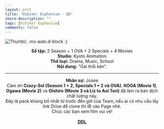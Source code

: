 ```yaml
---
layout: post
title: "Hibike! Euphonium - BD"
share-description: ""
tags: [Hibike! Euphonium]
comments: false
---
```


![Thumb](https://tpn-team.github.io/assets/img/HibikeEuphonium_thumb.jpg){: .mx-auto.d-block :}
<center>
<b>Số tập:</b> 2 Season + 1 OVA + 2 Specials + 4 Movies<br>
<b>Studio:</b> Kyoto Animation <br>
<b>Thể loại:</b> Drama, Music, School <br>
<b>Nội dung:</b> "Gái thổi kèn".
 <br>

<hr>

<b>Nhân sự:</b> Josée <br>
Cảm ơn <b>Crazy-Sol (Season 1 + 2, Specials 1 + 2 và OVA)</b>, <b>KOGA (Movie 1)</b>, <b>Ogawa (Movie 2)</b> và <b>Olshiro (Movie 3 và Liz to Aoi Tori)</b> đã làm ra bản dịch chất lượng này. <br>
Đây là pack khủng bố nhất từ trước đến giờ của Team, nếu ai có nhu cầu lấy link Drive để clone thì IB vào Page nhé.<br>
Chúc các bạn xem film vui vẻ!<br><br>
<b><a href="https://github.com/TPN-Team/TPN-Team-DDL/blob/master/Hibike!%20Euphonium.md">DDL</a></b> <br>
</center>
<!-- excerpt-end -->

